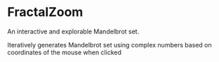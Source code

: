 # FractalZoom
An interactive and explorable Mandelbrot set.

Iteratively generates Mandelbrot set using complex numbers based on coordinates of the mouse when clicked


